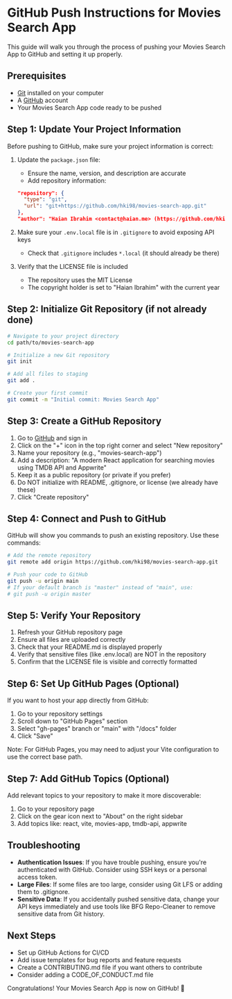 # GitHub Push Instructions for Movies Search App

This guide will walk you through the process of pushing your Movies Search App to GitHub and setting it up properly.

## Prerequisites

- [Git](https://git-scm.com/) installed on your computer
- A [GitHub](https://github.com/) account
- Your Movies Search App code ready to be pushed

## Step 1: Update Your Project Information

Before pushing to GitHub, make sure your project information is correct:

1. Update the `package.json` file:
   - Ensure the name, version, and description are accurate
   - Add repository information:
   ```json
   "repository": {
     "type": "git",
     "url": "git+https://github.com/hki98/movies-search-app.git"
   },
   "author": "Haian Ibrahim <contact@haian.me> (https://github.com/hki98)",
   ```

2. Make sure your `.env.local` file is in `.gitignore` to avoid exposing API keys
   - Check that `.gitignore` includes `*.local` (it should already be there)

3. Verify that the LICENSE file is included
   - The repository uses the MIT License
   - The copyright holder is set to "Haian Ibrahim" with the current year

## Step 2: Initialize Git Repository (if not already done)

```bash
# Navigate to your project directory
cd path/to/movies-search-app

# Initialize a new Git repository
git init

# Add all files to staging
git add .

# Create your first commit
git commit -m "Initial commit: Movies Search App"
```

## Step 3: Create a GitHub Repository

1. Go to [GitHub](https://github.com/) and sign in
2. Click on the "+" icon in the top right corner and select "New repository"
3. Name your repository (e.g., "movies-search-app")
4. Add a description: "A modern React application for searching movies using TMDB API and Appwrite"
5. Keep it as a public repository (or private if you prefer)
6. Do NOT initialize with README, .gitignore, or license (we already have these)
7. Click "Create repository"

## Step 4: Connect and Push to GitHub

GitHub will show you commands to push an existing repository. Use these commands:

```bash
# Add the remote repository
git remote add origin https://github.com/hki98/movies-search-app.git

# Push your code to GitHub
git push -u origin main
# If your default branch is "master" instead of "main", use:
# git push -u origin master
```

## Step 5: Verify Your Repository

1. Refresh your GitHub repository page
2. Ensure all files are uploaded correctly
3. Check that your README.md is displayed properly
4. Verify that sensitive files (like .env.local) are NOT in the repository
5. Confirm that the LICENSE file is visible and correctly formatted

## Step 6: Set Up GitHub Pages (Optional)

If you want to host your app directly from GitHub:

1. Go to your repository settings
2. Scroll down to "GitHub Pages" section
3. Select "gh-pages" branch or "main" with "/docs" folder
4. Click "Save"

Note: For GitHub Pages, you may need to adjust your Vite configuration to use the correct base path.

## Step 7: Add GitHub Topics (Optional)

Add relevant topics to your repository to make it more discoverable:

1. Go to your repository page
2. Click on the gear icon next to "About" on the right sidebar
3. Add topics like: react, vite, movies-app, tmdb-api, appwrite

## Troubleshooting

- **Authentication Issues**: If you have trouble pushing, ensure you're authenticated with GitHub. Consider using SSH keys or a personal access token.
- **Large Files**: If some files are too large, consider using Git LFS or adding them to .gitignore.
- **Sensitive Data**: If you accidentally pushed sensitive data, change your API keys immediately and use tools like BFG Repo-Cleaner to remove sensitive data from Git history.

## Next Steps

- Set up GitHub Actions for CI/CD
- Add issue templates for bug reports and feature requests
- Create a CONTRIBUTING.md file if you want others to contribute
- Consider adding a CODE_OF_CONDUCT.md file

Congratulations! Your Movies Search App is now on GitHub! 🎉 